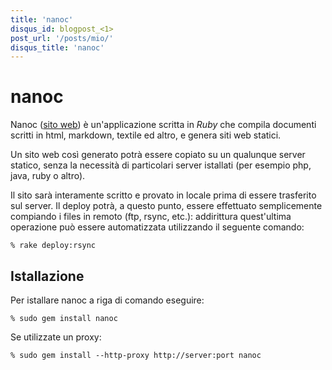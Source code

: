 ```yaml
---
title: 'nanoc'
disqus_id: blogpost_<1>
post_url: '/posts/mio/'
disqus_title: 'nanoc'
---
```


# nanoc

Nanoc ([sito web](http://nanoc.stoneship.org/)) è un'applicazione scritta in *Ruby* che compila documenti scritti in html, markdown, textile ed altro, e genera siti web statici.

Un sito web così generato potrà essere copiato su un qualunque server statico, senza la necessità di particolari server istallati (per esempio php, java, ruby o altro).

Il sito sarà interamente scritto e provato in locale prima di essere trasferito sul server. Il deploy potrà, a questo punto, essere effettuato semplicemente compiando i files in remoto (ftp, rsync, etc.): addirittura quest'ultima operazione può essere automatizzata utilizzando il seguente comando:

`% rake deploy:rsync`

## Istallazione
Per istallare nanoc a riga di comando eseguire:

`% sudo gem install nanoc`

Se utilizzate un proxy:

`% sudo gem install --http-proxy http://server:port nanoc`

